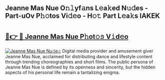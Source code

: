 ## Jeanne Mas Nue O𝚗𝚕yf𝚊ns L𝚎a𝚔ed N𝚞𝚍es - Part-uOv P𝚑𝚘tos Vi𝚍𝚎o - H𝚘𝚝 Part L𝚎a𝚔s IAKEK

# <h2><a href="http://kf6bvt.oniu.top/?m=Jeanne+Mas+Nue">🔗👉 🔴 Jeanne Mas Nue P𝚑ot𝚘𝚜 V𝚒d𝚎o</a></h2>

[![Jeanne Mas Nue Nu𝚍e𝚜](https://i.imgur.com/0qMVB7G.gif)](http://kf6bvt.oniu.top/?m=Jeanne+Mas+Nue)
Digital media provider and amusement giver Jeanne Mas Nue, acclaimed for distributing dance and lifestyle content through trending choreographies and short films. The public persona of Jeanne Mas Nue is defined by its openness and sincerity, but the hidden aspects of his personal life remain a tantalizing enigma.  
